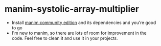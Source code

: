# manim-systolic-array-multiplier  
- Install [manim community edition](https://docs.manim.community/en/stable/index.html) and its dependencies and you're good to go  
- I'm new to manim, so there are lots of room for improvement in the code. Feel free to clean it and use it in your projects.  
